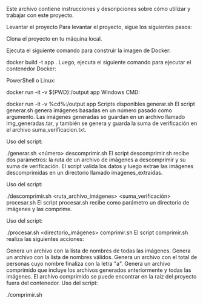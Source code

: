 Este archivo contiene instrucciones y descripciones sobre cómo utilizar y trabajar con este proyecto.

Levantar el proyecto
Para levantar el proyecto, sigue los siguientes pasos:

Clona el proyecto en tu máquina local.

Ejecuta el siguiente comando para construir la imagen de Docker:

docker build -t app .
Luego, ejecuta el siguiente comando para ejecutar el contenedor Docker:

PowerShell o Linux:

docker run -it -v ${PWD}:/output app
Windows CMD:

docker run -it -v %cd%:/output app
Scripts disponibles
generar.sh
El script generar.sh genera imágenes basadas en un número pasado como argumento. Las imágenes generadas se guardan en un archivo llamado img_generadas.tar, y también se genera y guarda la suma de verificación en el archivo suma_verificacion.txt.

Uso del script:

./generar.sh <número>
descomprimir.sh
El script descomprimir.sh recibe dos parámetros: la ruta de un archivo de imágenes a descomprimir y su suma de verificación. El script valida los datos y luego extrae las imágenes descomprimidas en un directorio llamado imagenes_extraidas.

Uso del script:

./descomprimir.sh <ruta_archivo_imágenes> <suma_verificación>
procesar.sh
El script procesar.sh recibe como parámetro un directorio de imágenes y las comprime.

Uso del script:

./procesar.sh <directorio_imágenes>
comprimir.sh
El script comprimir.sh realiza las siguientes acciones:

Genera un archivo con la lista de nombres de todas las imágenes.
Genera un archivo con la lista de nombres válidos.
Genera un archivo con el total de personas cuyo nombre finaliza con la letra "a".
Genera un archivo comprimido que incluye los archivos generados anteriormente y todas las imágenes. El archivo comprimido se puede encontrar en la raíz del proyecto fuera del contenedor.
Uso del script:

./comprimir.sh
